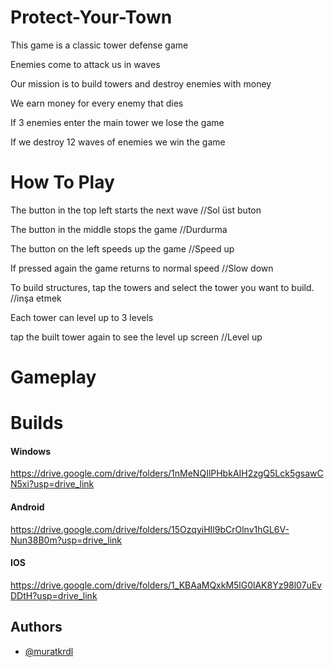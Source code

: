 # Protect-Your-Town

This game is a classic tower defense game

Enemies come to attack us in waves

Our mission is to build towers and destroy enemies with money

We earn money for every enemy that dies

If 3 enemies enter the main tower we lose the game

If we destroy 12 waves of enemies we win the game


# How To Play

The button in the top left starts the next wave
//Sol üst buton

The button in the middle stops the game
//Durdurma


The button on the left speeds up the game
//Speed up

If pressed again the game returns to normal speed
//Slow down

To build structures, tap the towers and select the tower you want to build.
//inşa etmek

Each tower can level up to 3 levels

tap the built tower again to see the level up screen
//Level up


# Gameplay



# Builds

#### Windows

https://drive.google.com/drive/folders/1nMeNQIlPHbkAIH2zgQ5Lck5gsawCN5xi?usp=drive_link

#### Android

https://drive.google.com/drive/folders/15OzqyiHIl9bCrOlnv1hGL6V-Nun38B0m?usp=drive_link

#### IOS

https://drive.google.com/drive/folders/1_KBAaMQxkM5lG0lAK8Yz98l07uEvDDtH?usp=drive_link


## Authors

- [@muratkrdl](https://github.com/muratkrdl)

